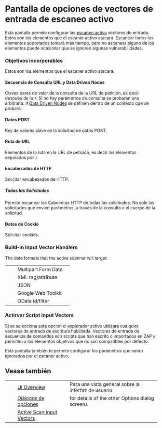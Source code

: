 # Pantalla de opciones de vectores de entrada de escaneo activo #

Esta pantalla permite configurar las [escaneo activo][] vectores de entrada.
Estos son los elementos que el escaner activo atacará.
Escanear todos los elementos soportados tomará más tiempo, pero no escanear alguno de los elementos puede ocasionar que se ignoren algunas vulnerabilidades.

### Objetivos incorporables ###

Estos son los elementos que el escaner activo atacará.

#### Secuencia de Consulta URL y Data Driven Nodes ####

Claves pares de valor de la consulta de la URL de petición, es decir después de la `?`.
Si no hay parámetros de consulta se probarán una arbitraria. If [Data Driven Nodes][] se definen dentro de un contexto que se probará.

#### Datos POST ####

Key de valores clave en la solicitud de datos POST.

#### Ruta de URL ####

Elementos de la ruta en la URL de petición, es decir los elementos separados por `/`.

#### Encabezados de HTTP ####

Solicitar encabezados de HTTP.

##### Todas las Solicitudes #####

Permite escanear las Cabeceras HTTP de todas las solicitudes. No solo las solicitudes que envíen parámetros, a través de la consulta o el cuerpo de la solicitud.

#### Datos de Cookie ####

Solicitar cookies.

### Build-in Input Vector Handlers ###

The data formats that the active scanner will target:

<table> 
 <tbody>
  <tr>
   <td>&nbsp;&nbsp;&nbsp;&nbsp;</td>
   <td>Multipart Form Data</td>
   <td></td>
  </tr> 
  <tr>
   <td>&nbsp;&nbsp;&nbsp;&nbsp;</td>
   <td>XML tag/attribute</td>
   <td></td>
  </tr> 
  <tr>
   <td>&nbsp;&nbsp;&nbsp;&nbsp;</td>
   <td>JSON</td>
   <td></td>
  </tr> 
  <tr>
   <td>&nbsp;&nbsp;&nbsp;&nbsp;</td>
   <td>Google Web Toolkit</td>
   <td></td>
  </tr> 
  <tr>
   <td>&nbsp;&nbsp;&nbsp;&nbsp;</td>
   <td>OData id/filter</td>
   <td></td>
  </tr> 
 </tbody>
</table>

### Actirvar Script Input Vectors ###

Si se selecciona esta opción el explorador activo utilizará cualquier vectores de entrada de escritura habilitada.
Vectores de entrada de secuencia de comandos son scripts que han escrito o importados en ZAP y permiten a los elementos objetivos que no son compatibles por defecto.

Esta pantalla también te permite configurar los parámetros que serán ignorados por el escaner activo.

## Vease también ##

<table> 
 <tbody>
  <tr>
   <td>&nbsp;&nbsp;&nbsp;&nbsp;</td>
   <td><a href="HelpUiOverview" rel="nofollow">UI Overview</a></td>
   <td>Para una vista general sobre la interfaz de usuario</td>
  </tr> 
  <tr>
   <td>&nbsp;&nbsp;&nbsp;&nbsp;</td>
   <td><a href="HelpUiDialogsOptionsOptions" rel="nofollow">Di&aacute;logos de opciones</a></td>
   <td>for details of the other Options dialog screens</td>
  </tr> 
  <tr>
   <td>&nbsp;&nbsp;&nbsp;&nbsp;</td>
   <td><a href="HelpUiDialogsOptionsAscaninput" rel="nofollow">Active Scan Input Vectors</a></td>
   <td></td>
  </tr> 
 </tbody>
</table>


[escaneo activo]: HelpStartConceptsAscan
[Data Driven Nodes]: HelpStartConceptsDdc